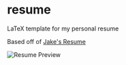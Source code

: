 # resume
LaTeX template for my personal resume

Based off of [Jake's Resume](https://www.overleaf.com/latex/templates/jakes-resume/syzfjbzwjncs)

![Resume Preview](resume.png)
